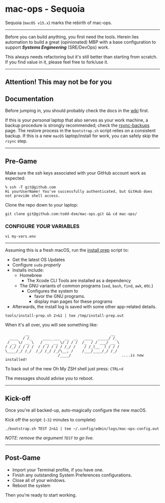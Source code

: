 # mac-ops - Sequoia

Sequoia (`macOS v15.x`) marks the rebirth of mac-ops.

---

Before you can build anything, you first need the tools. Herein lies automation to build a great (opinionated) MBP with a base configuration to support **_Systems Engineering_** (SRE/DevOps) work.

This always needs refactoring but it's still better than starting from scratch. If you find value in it, please feel free to fork/use it.

---

## Attention! This may not be for you

## Documentation

Before jumping in, you should probably check the docs in the [wiki] first.

If this is your _personal_ laptop that also serves as your work machine, a backup procedure is strongly recommended; check the [rsync-backups] page. The restore process in the `bootstrap.sh` script relies on a consistent backup. If this is a new `macOS` laptop/install for work, you can safely skip the `rsync` step.

---

## Pre-Game

Make sure the ssh keys associated with your GitHub account work as expected:

```shell
% ssh -T git@github.com
Hi yourUserName! You've successfully authenticated, but GitHub does not provide shell access.
```

Clone the repo down to your laptop:

`git clone git@github.com:todd-dsm/mac-ops.git && cd mac-ops/`

### CONFIGURE _YOUR_ VARIABLES

`vi my-vars.env`

---

Assuming this is a fresh macOS, run the [install prep] script to:
* Get the latest OS Updates
* Configure `sudo` _properly_
* Installs include:
  * Homebrew
    * The Xcode CLI Tools are installed as a dependency
  * The GNU variants of common programs (`sed`, `bash`, `find`, `awk`, etc.)
    * Configures the system to
      * favor the GNU programs.
      * display man pages for these programs
* Afterwards, the install log is saved with some other app-related details.

```shell
tools/install-prep.sh 2>&1 | tee /tmp/install-prep.out
```

When it's all over, you will see something like:

```shell
         __                                     __
  ____  / /_     ____ ___  __  __   ____  _____/ /_
 / __ \/ __ \   / __ `__ \/ / / /  /_  / / ___/ __ \
/ /_/ / / / /  / / / / / / /_/ /    / /_(__  ) / / /
\____/_/ /_/  /_/ /_/ /_/\__, /    /___/____/_/ /_/
                        /____/                       ....is now installed!
```

To back out of the new Oh My ZSH shell just press: `CTRL+d`

The messages should advise you to reboot.

---

## Kick-off

Once you're all backed-up, auto-magically configure the new macOS.

Kick off the script: (`~32` minutes to complete)

`./bootstrap.sh TEST 2>&1 | tee ~/.config/admin/logs/mac-ops-config.out`

*NOTE: remove the argument `TEST` to go live.*

---

## Post-Game

* Import your Terminal profile, if you have one.
* Finish any outstanding System Preferences configurations.
* Close all of your windows.
* Reboot the system

Then you're ready to start working.

[phase1]:https://github.com/todd-dsm/process-ph1
[install prep]:https://github.com/todd-dsm/mac-ops/wiki/Install-Prep
[wiki]:https://github.com/todd-dsm/mac-ops/wiki
[rsync-backups]:https://github.com/todd-dsm/rsync-backups
